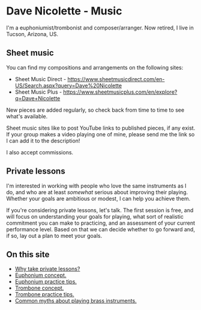 # Dave Nicolette - Music 

I'm a euphoniumist/trombonist and composer/arranger. Now retired, I live in Tucson, Arizona, US.

## Sheet music 

You can find my compositions and arrangements on the following sites:

- Sheet Music Direct - https://www.sheetmusicdirect.com/en-US/Search.aspx?query=Dave%20Nicolette 
- Sheet Music Plus - https://www.sheetmusicplus.com/en/explore?q=Dave+Nicolette 

New pieces are added regularly, so check back from time to time to see what's available.

Sheet music sites like to post YouTube links to published pieces, if any exist. If your group makes a video playing one of mine, please send me the link so I can add it to the description!

I also accept commissions. 

## Private lessons 

I'm interested in working with people who love the same instruments as I do, and who are at least _somewhat_ serious about improving their playing. Whether your goals are ambitious or modest, I can help you achieve them. 

If you're considering private lessons, let's talk. The first session is free, and will focus on understanding your goals for playing, what sort of realistic commitment you can make to practicing, and an assessment of your current performance level. Based on that we can decide whether to go forward and, if so, lay out a plan to meet your goals. 

## On this site 

- [Why take private lessons?](/why-take-private-lessons.md)
- [Euphonium concept.](/euphonium-concept.md)
- [Euphonium practice tips.](/euphonium-practice-tips.md)
- [Trombone concept.](/trombone-concept.md)
- [Trombone practice tips.](/trombone-practice-tips.md)
- [Common myths about playing brass instruments.](/musical-myths.md)


